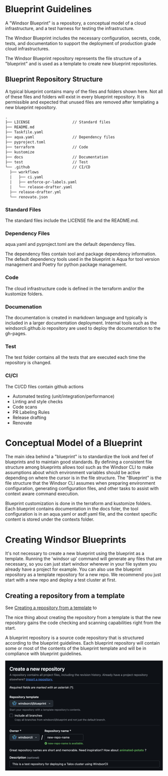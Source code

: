 # Blueprint Guidelines

A "Windsor Blueprint" is a repository, a conceptual model of a cloud infrastructure, and a test harness for testing the infrastructure.

The Windsor Blueprint includes the necessary configuration, secrets, code, tests, and documentation to support the deployment of production grade cloud infrastructures.

The Windsor Blueprint repository represents the file structure of a "blueprint" and is used as a template to create new blueprint repositories.  

## Blueprint Repository Structure

A typical blueprint contains many of the files and folders shown here.  Not all of these files and folders will exist in every blueprint repository.  It is permissible and expected that unused files are removed after templating a new blueprint repository.

```
.
├── LICENSE                   // Standard files
├── README.md
├── Taskfile.yaml             
├── aqua.yaml                 // Dependency files
├── pyproject.toml
├── terraform                 // Code
├── kustomize
├── docs                      // Documentation
├── test                      // Test
└── .github                   // CI/CD
  ├── workflows
  |   ├── ci.yaml
  |   ├── enforce-pr-labels.yaml
  |   └── release-drafter.yaml
  ├── release-drafter.yml
  └── renovate.json
```

### Standard Files

The standard files include the LICENSE file and the README.md. 

### Dependency Files

aqua.yaml and pyproject.toml are the default dependency files.

The dependency files contain tool and package dependency information.  The default dependency tools used in the blueprint is Aqua for tool version management and Poetry for python package management.

### Code

The cloud infrastructure code is defined in the terraform and/or the kustomize folders. 

### Documenation

The documentation is created in markdown language and typically is included in a larger documentation deployment.  Internal tools such as the windsorcli.github.io repository are used to deploy the documentation to the gh-pages.

### Test

The test folder contains all the tests that are executed each time the repository is changed.

### CI/CI

The CI/CD files contain github actions

- Automated testing (unit/integration/performance)
- Linting and style checks
- Code scans
- PR Labeling Rules
- Release drafting
- Renovate

# Conceptual Model of a Blueprint

The main idea behind a "blueprint" is to standardize the look and feel of blueprints and to maintain good standards.  By defining a consistent file structure among blueprints allows tool such as the Windsor CLI to make assumptions about which environment variables should be active depending on where the cursor is in the file structure.  The "Blueprint" is the file structure that the Windsor CLI assumes when preparing environment configuration, generating configuration files, and other tasks to assist with context aware command execution.

Blueprint customization is done in the terraform and kustomize folders.  Each blueprint contains documentation in the docs foler, the tool configuration is in an aqua.yaml or asdf.yaml file, and the context specific content is stored under the contexts folder.

# Creating Windsor Blueprints

It's not necessary to create a new blueprint using the blueprint as a template.  Running the 'windsor up' command will generate any files that are necessary, so you can just start windsor wherever in your file system you already have a project for example.  You can also use the blueprint repository as a template repository for a new repo.  We recommend you just start with a new repo and deploy a test cluster at first.  

## Creating a repository from a template
See [Creating a repository from a template](https://docs.github.com/en/repositories/creating-and-managing-repositories/creating-a-repository-from-a-template) to

The nice thing about creating the repository from a template is that the new repository gains the code checking and scanning capabilities right from the start.  

A blueprint repository is a source code repository that is structured according to the blueprint guidelines.  Each blueprint repository will contain some or most of the contents of the blueprint template and will be in compliance with blueprint guidelines. 

![Blueprint Template](../img/blueprint-template.png)